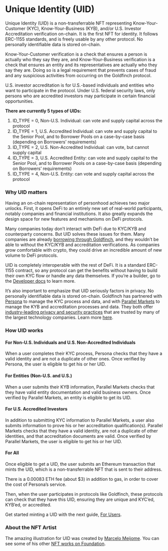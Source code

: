 # Unique Identity (UID)

Unique Identity (UID) is a non-transferrable NFT representing Know-Your-Customer (KYC), Know-Your-Business (KYB), and/or U.S. Investor Accreditation verification on-chain. It is the first NFT for identity. It follows ERC-1155 standards, and is freely usable by any other protocol. No personally identifiable data is stored on-chain.

Know-Your-Customer verification is a check that ensures a person is actually who they say they are, and Know-Your-Business verification is a check that ensures an entity and its representatives are actually who they say they are. Doing so is a legal requirement that prevents cases of fraud and any suspicious activities from occurring on the Goldfinch protocol.

U.S. investor accreditation is for U.S.-based individuals and entities who want to participate in the protocol. Under U.S. federal security laws, only persons who are accredited investors may participate in certain financial opportunities.

**There are currently 5 types of UIDs:**

1. ID\_TYPE = 0, Non-U.S. Individual: can vote and supply capital across the protocol&#x20;
2. ID\_TYPE = 1, U.S. Accredited Individual: can vote and supply capital to the Senior Pool, and to Borrower Pools on a case-by-case basis (depending on Borrowers’ requirements)&#x20;
3. ID\_TYPE = 2, U.S. Non-Accredited Individual: can vote, but cannot supply capital&#x20;
4. ID\_TYPE = 3, U.S. Accredited Entity: can vote and supply capital to the Senior Pool, and to Borrower Pools on a case-by-case basis (depending on Borrowers’ requirements)&#x20;
5. ID\_TYPE = 4, Non-U.S. Entity: can vote and supply capital across the protocol

### Why UID matters&#x20;

Having an on-chain representation of personhood achieves two major unlocks. First, it opens DeFi to an entirely new set of real-world participants, notably companies and financial institutions. It also greatly expands the design space for new features and mechanisms on DeFi protocols.

Many companies today don’t interact with DeFi due to KYC/KYB and counterparty concerns. But UID solves these issues for them. Many companies are already [borrowing through Goldfinch](https://app.goldfinch.finance/earn), and they wouldn’t be able to without the KYC/KYB and accreditation verifications. As companies grow comfortable with crypto, they could drive an incredible amount of new volume to DeFi protocols.

UID is completely interoperable with the rest of DeFi. It is a standard ERC-1155 contract, so any protocol can get the benefits without having to build their own KYC flow or handle any data themselves. If you’re a builder, go to the [Developer docs](for-developers.md) to learn more.

It’s also important to emphasize that UID seriously factors in privacy. No personally identifiable data is stored on-chain. Goldfinch has partnered with [Persona](https://withpersona.com/) to manage the KYC process and data, and with [Parallel Markets](https://parallelmarkets.com/) to manage the KYB and accreditation processes and data. They both offer [industry-leading privacy and security practices](https://withpersona.com/security) that are trusted by many of the largest technology companies. Learn more [here](https://medium.com/goldfinch-fi/introducing-unique-identity-uid-the-first-nft-for-identity-830a89207509).

### How UID works&#x20;

#### For Non-U.S. Individuals and U.S. Non-Accredited Individuals

When a user completes their KYC process, Persona checks that they have a valid identity and are not a duplicate of other ones. Once verified by Persona, the user is eligible to get his or her UID.

#### For Entities (Non-U.S. and U.S.)

When a user submits their KYB information, Parallel Markets checks that they have valid entity documentation and valid business owners. Once verified by Parallel Markets, an entity is eligible to get its UID.

#### For U.S. Accredited Investors

In addition to submitting KYC information to Parallel Markets, a user also submits information to prove his or her accreditation qualification(s). Parallel Markets checks that they have a valid identity, are not a duplicate of other identities, and that accreditation documents are valid. Once verified by Parallel Markets, the user is eligible to get his or her UID.

#### For All

Once eligible to get a UID, the user submits an Ethereum transaction that mints the UID, which is a non-transferrable NFT that is sent to their address.

There is a 0.00083 ETH fee (about $3) in addition to gas, in order to cover the cost of Persona’s service.

Then, when the user participates in protocols like Goldfinch, these protocols can check that they have this UID, ensuring they are unique and KYC’ed, KYB’ed, or accredited.&#x20;



Get started minting a UID with the next guide, [For Users](for-users.md).&#x20;

### About the NFT Artist&#x20;

The amazing illustration for UID was created by [Marcelo Meijome](http://marcelo-meijome.com/). You can see some of his other [NFT works on Foundation](https://foundation.app/@marcelomeijome).
